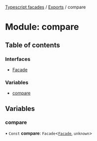 [Typescript facades](../index.md) / [Exports](../modules.md) / compare

# Module: compare

## Table of contents

### Interfaces

- [Facade](../interfaces/compare.Facade.md)

### Variables

- [compare](compare.md#compare)

## Variables

### compare

• `Const` **compare**: `Facade`<[`Facade`](../interfaces/compare.Facade.md), `unknown`\>

